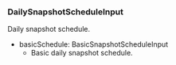 ### DailySnapshotScheduleInput
Daily snapshot schedule.

- basicSchedule: BasicSnapshotScheduleInput
  - Basic daily snapshot schedule.

